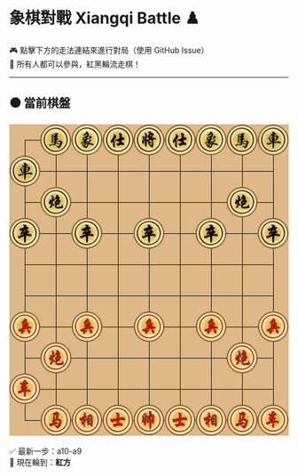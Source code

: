 # 象棋對戰 Xiangqi Battle ♟️

🎮 點擊下方的走法連結來進行對局（使用 GitHub Issue）  
👥 所有人都可以參與，紅黑輪流走棋！

---

## ⚫️ 當前棋盤



![current board](https://raw.githubusercontent.com/Asriel0727/xiangqi-battle/main/images/board.png?20250612015308)

✅ 最新一步：a10-a9  
🎯 現在輪到：**紅方**

